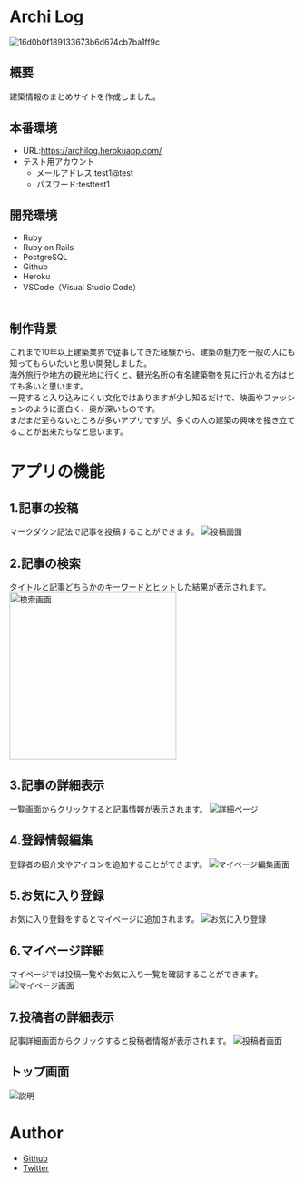 # Archi Log<br>

![16d0b0f189133673b6d674cb7ba1ff9c](https://user-images.githubusercontent.com/67260509/94368727-bdcf6900-0120-11eb-9dbf-b00b3c5e9901.gif)

## 概要
建築情報のまとめサイトを作成しました。

## 本番環境
* URL:https://archilog.herokuapp.com/
* テスト用アカウント
  * メールアドレス:test1@test
  * パスワード:testtest1

## 開発環境
* Ruby<br>
* Ruby on Rails<br>
* PostgreSQL<br>
* Github<br>
* Heroku<br>
* VSCode（Visual Studio Code）<br><br>

## 制作背景
これまで10年以上建築業界で従事してきた経験から、建築の魅力を一般の人にも知ってもらいたいと思い開発しました。<br>
海外旅行や地方の観光地に行くと、観光名所の有名建築物を見に行かれる方はとても多いと思います。<br>
一見すると入り込みにくい文化ではありますが少し知るだけで、映画やファッションのように面白く、奥が深いものです。<br>
まだまだ至らないところが多いアプリですが、多くの人の建築の興味を掻き立てることが出来たらなと思います。<br>


# アプリの機能<br>

## 1.記事の投稿
マークダウン記法で記事を投稿することができます。
![投稿画面](https://user-images.githubusercontent.com/67260509/94392319-df693880-0192-11eb-84d1-b331f8fd6921.png)

## 2.記事の検索
タイトルと記事どちらかのキーワードとヒットした結果が表示されます。
<img width="294" alt="検索画面" src="https://user-images.githubusercontent.com/67260509/94392606-b5fcdc80-0193-11eb-9082-30ff3f8a571a.png">

## 3.記事の詳細表示
一覧画面からクリックすると記事情報が表示されます。
![詳細ページ](https://user-images.githubusercontent.com/67260509/94383705-cacd7600-017b-11eb-9d53-67fe407a7924.jpg)

## 4.登録情報編集
登録者の紹介文やアイコンを追加することができます。
![マイページ編集画面](https://user-images.githubusercontent.com/67260509/94395362-7be30900-019a-11eb-995b-fa27fece7b02.png)

## 5.お気に入り登録
お気に入り登録をするとマイページに追加されます。
![お気に入り登録](https://user-images.githubusercontent.com/67260509/94393622-6cfa5780-0196-11eb-88e0-384401d33aa0.png)

## 6.マイページ詳細
マイページでは投稿一覧やお気に入り一覧を確認することができます。
![マイページ画面](https://user-images.githubusercontent.com/67260509/94394855-4f7abd00-0199-11eb-868a-34f57c206f48.png)

## 7.投稿者の詳細表示
記事詳細画面からクリックすると投稿者情報が表示されます。
![投稿者画面](https://user-images.githubusercontent.com/67260509/94393304-9bc3fe00-0195-11eb-8de4-1f46680431cb.png)<br>

## トップ画面
![説明](https://user-images.githubusercontent.com/67260509/94383678-b9846980-017b-11eb-930d-24986e8e8ee6.jpg)<br>


# Author
* [Github](https://github.com/sat0chika)<br>
* [Twitter](https://twitter.com/5atochika)
